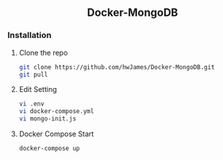 <br/>
<h2 align="center">
Docker-MongoDB
</h2>

### Installation

1. Clone the repo
   ```sh
   git clone https://github.com/hwJames/Docker-MongoDB.git
   git pull
   ```

2. Edit Setting
   ```sh
   vi .env
   vi docker-compose.yml
   vi mongo-init.js
   ```

3. Docker Compose Start
   ```sh
   docker-compose up
   ```
